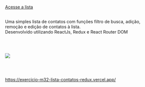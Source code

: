 [Acesse a lista](https://exercicio-m32-lista-contatos-redux.vercel.app/)

<br/>
Uma simples lista de contatos com funções filtro de busca, adição, remoção e edição de contatos à lista. <br/>
Desenvolvido utilizando ReactJs, Redux e React Router DOM

<br/><br/>

<img src="https://servidor-estatico-tawny.vercel.app/listacontatosredux.png" />

<br/><br/>

https://exercicio-m32-lista-contatos-redux.vercel.app/
